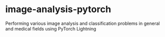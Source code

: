 # image-analysis-pytorch
Performing various image analysis and classification problems in general and medical fields using PyTorch Lightning

